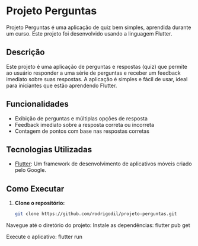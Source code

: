 # Projeto Perguntas

Projeto Perguntas é uma aplicação de quiz bem simples, aprendida durante um curso. Este projeto foi desenvolvido usando a linguagem Flutter.

## Descrição
Este projeto é uma aplicação de perguntas e respostas (quiz) que permite ao usuário responder a uma série de perguntas e receber um feedback imediato sobre suas respostas. A aplicação é simples e fácil de usar, ideal para iniciantes que estão aprendendo Flutter.

## Funcionalidades
- Exibição de perguntas e múltiplas opções de resposta
- Feedback imediato sobre a resposta correta ou incorreta
- Contagem de pontos com base nas respostas corretas

## Tecnologias Utilizadas
- [Flutter](https://flutter.dev/): Um framework de desenvolvimento de aplicativos móveis criado pelo Google.

## Como Executar
1. **Clone o repositório:**
   ```sh
   git clone https://github.com/rodrigodil/projeto-perguntas.git

Navegue até o diretório do projeto:
Instale as dependências:
flutter pub get

Execute o aplicativo:
flutter run
